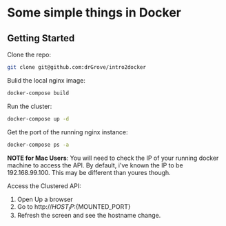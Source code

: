 # Some simple things in Docker

## Getting Started
Clone the repo:
```bash
git clone git@github.com:drGrove/intro2docker
```

Bulid the local nginx image:
```bash
docker-compose build
```

Run the cluster:
```bash
docker-compose up -d
```

Get the port of the running nginx instance:
```bash
docker-compose ps -a
```

**NOTE for Mac Users**: You will need to check the IP of your running docker machine to access the API. By default, i've known the IP 
to be 192.168.99.100. This may be different than youres though.

Access the Clustered API:
1. Open Up a browser
2. Go to http://${HOST_IP}:${MOUNTED_PORT}
3. Refresh the screen and see the hostname change.
